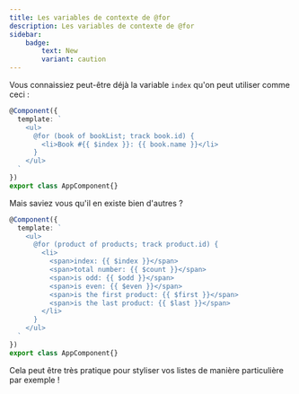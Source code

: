 ```yaml
---
title: Les variables de contexte de @for
description: Les variables de contexte de @for
sidebar:
    badge:
        text: New
        variant: caution
---
```


Vous connaissiez peut-être déjà la variable `index` qu'on peut utiliser comme ceci :

```typescript
@Component({
  template: `
    <ul>
      @for (book of bookList; track book.id) {
        <li>Book #{{ $index }}: {{ book.name }}</li>
      }
    </ul>
  `
})
export class AppComponent{}
```

Mais saviez vous qu'il en existe bien d'autres ?

```ts
@Component({
  template: `
    <ul>
      @for (product of products; track product.id) {
        <li>
          <span>index: {{ $index }}</span>
          <span>total number: {{ $count }}</span>
          <span>is odd: {{ $odd }}</span>
          <span>is even: {{ $even }}</span>
          <span>is the first product: {{ $first }}</span>
          <span>is the last product: {{ $last }}</span>
        </li>
      }
    </ul>
  `
})
export class AppComponent{}
```

Cela peut être très pratique pour styliser vos listes de manière particulière par exemple !